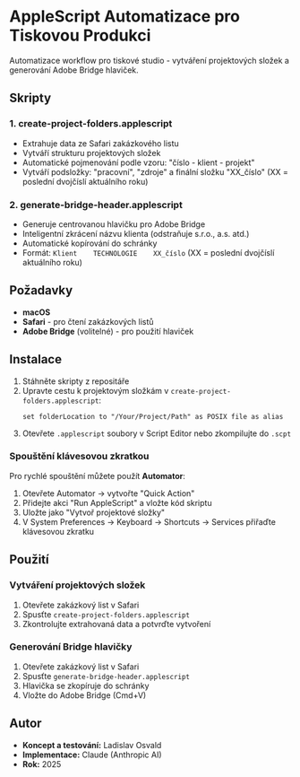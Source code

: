# AppleScript Automatizace pro Tiskovou Produkci

Automatizace workflow pro tiskové studio - vytváření projektových složek a generování Adobe Bridge hlaviček.

## Skripty

### 1. create-project-folders.applescript
- Extrahuje data ze Safari zakázkového listu
- Vytváří strukturu projektových složek
- Automatické pojmenování podle vzoru: "číslo - klient - projekt"
- Vytváří podsložky: "pracovní", "zdroje" a finální složku "XX_číslo" (XX = poslední dvojčíslí aktuálního roku)

### 2. generate-bridge-header.applescript
- Generuje centrovanou hlavičku pro Adobe Bridge
- Inteligentní zkrácení názvu klienta (odstraňuje s.r.o., a.s. atd.)
- Automatické kopírování do schránky
- Formát: `Klient    TECHNOLOGIE    XX_číslo` (XX = poslední dvojčíslí aktuálního roku)

## Požadavky

- **macOS**
- **Safari** - pro čtení zakázkových listů
- **Adobe Bridge** (volitelné) - pro použití hlaviček

## Instalace

1. Stáhněte skripty z repositáře
2. Upravte cestu k projektovým složkám v `create-project-folders.applescript`:
   ```applescript
   set folderLocation to "/Your/Project/Path" as POSIX file as alias
   ```
3. Otevřete `.applescript` soubory v Script Editor nebo zkompilujte do `.scpt`

### Spouštění klávesovou zkratkou
Pro rychlé spouštění můžete použít **Automator**:
1. Otevřete Automator → vytvořte "Quick Action"
2. Přidejte akci "Run AppleScript" a vložte kód skriptu
3. Uložte jako "Vytvoř projektové složky"
4. V System Preferences → Keyboard → Shortcuts → Services přiřaďte klávesovou zkratku

## Použití

### Vytváření projektových složek
1. Otevřete zakázkový list v Safari
2. Spusťte `create-project-folders.applescript`
3. Zkontrolujte extrahovaná data a potvrďte vytvoření

### Generování Bridge hlavičky
1. Otevřete zakázkový list v Safari
2. Spusťte `generate-bridge-header.applescript`
3. Hlavička se zkopíruje do schránky
4. Vložte do Adobe Bridge (Cmd+V)

## Autor
- **Koncept a testování:** Ladislav Osvald
- **Implementace:** Claude (Anthropic AI)
- **Rok:** 2025